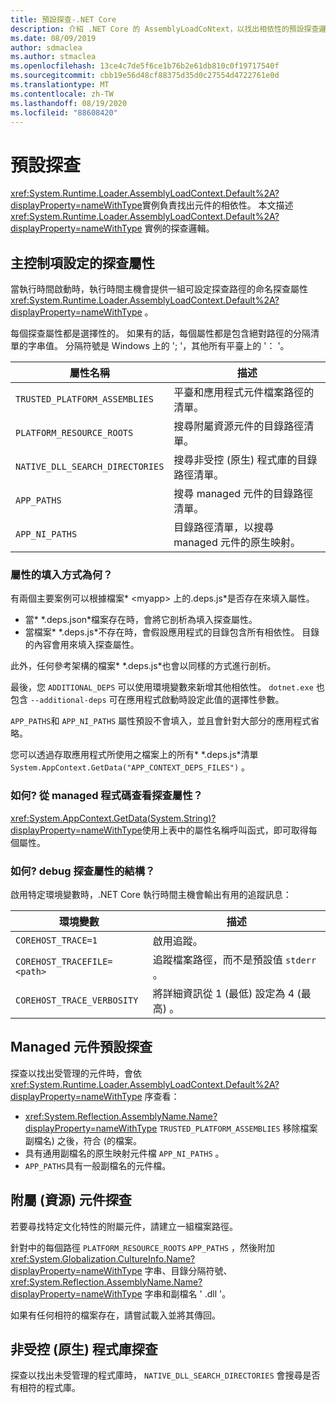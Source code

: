 ```yaml
---
title: 預設探查-.NET Core
description: 介紹 .NET Core 的 AssemblyLoadCoNtext，以找出相依性的預設探查邏輯。
ms.date: 08/09/2019
author: sdmaclea
ms.author: stmaclea
ms.openlocfilehash: 13ce4c7de5f6ce1b76b2e61db810c0f19717540f
ms.sourcegitcommit: cbb19e56d48cf88375d35d0c27554d4722761e0d
ms.translationtype: MT
ms.contentlocale: zh-TW
ms.lasthandoff: 08/19/2020
ms.locfileid: "88608420"
---
```

# <a name="default-probing"></a>預設探查

<xref:System.Runtime.Loader.AssemblyLoadContext.Default%2A?displayProperty=nameWithType>實例負責找出元件的相依性。 本文描述 <xref:System.Runtime.Loader.AssemblyLoadContext.Default%2A?displayProperty=nameWithType> 實例的探查邏輯。

## <a name="host-configured-probing-properties"></a>主控制項設定的探查屬性

當執行時間啟動時，執行時間主機會提供一組可設定探查路徑的命名探查屬性 <xref:System.Runtime.Loader.AssemblyLoadContext.Default%2A?displayProperty=nameWithType> 。

每個探查屬性都是選擇性的。 如果有的話，每個屬性都是包含絕對路徑的分隔清單的字串值。 分隔符號是 Windows 上的 '; '，其他所有平臺上的 '： '。

|屬性名稱                 |描述  |
|------------------------------|---------|
|`TRUSTED_PLATFORM_ASSEMBLIES`   | 平臺和應用程式元件檔案路徑的清單。 |
|`PLATFORM_RESOURCE_ROOTS`       | 搜尋附屬資源元件的目錄路徑清單。 |
|`NATIVE_DLL_SEARCH_DIRECTORIES` | 搜尋非受控 (原生) 程式庫的目錄路徑清單。        |
|`APP_PATHS`                     | 搜尋 managed 元件的目錄路徑清單。 |
|`APP_NI_PATHS`                  | 目錄路徑清單，以搜尋 managed 元件的原生映射。 |

### <a name="how-are-the-properties-populated"></a>屬性的填入方式為何？

有兩個主要案例可以根據檔案* \<myapp> 上的.deps.js*是否存在來填入屬性。

- 當* \*.deps.json*檔案存在時，會將它剖析為填入探查屬性。
- 當檔案* \*.deps.js*不存在時，會假設應用程式的目錄包含所有相依性。 目錄的內容會用來填入探查屬性。

此外，任何參考架構的檔案* \*.deps.js*也會以同樣的方式進行剖析。

最後，您 `ADDITIONAL_DEPS` 可以使用環境變數來新增其他相依性。  `dotnet.exe` 也包含 `--additional-deps` 可在應用程式啟動時設定此值的選擇性參數。

`APP_PATHS`和 `APP_NI_PATHS` 屬性預設不會填入，並且會針對大部分的應用程式省略。

您可以透過存取應用程式所使用之檔案上的所有* \*.deps.js*清單 `System.AppContext.GetData("APP_CONTEXT_DEPS_FILES")` 。

### <a name="how-do-i-see-the-probing-properties-from-managed-code"></a>如何? 從 managed 程式碼查看探查屬性？

<xref:System.AppContext.GetData(System.String)?displayProperty=nameWithType>使用上表中的屬性名稱呼叫函式，即可取得每個屬性。

### <a name="how-do-i-debug-the-probing-properties-construction"></a>如何? debug 探查屬性的結構？

啟用特定環境變數時，.NET Core 執行時間主機會輸出有用的追蹤訊息：

|環境變數        |描述  |
|----------------------------|---------|
|`COREHOST_TRACE=1`          |啟用追蹤。|
|`COREHOST_TRACEFILE=<path>` |追蹤檔案路徑，而不是預設值 `stderr` 。|
|`COREHOST_TRACE_VERBOSITY`  |將詳細資訊從 1 (最低) 設定為 4 (最高) 。|

## <a name="managed-assembly-default-probing"></a>Managed 元件預設探查

探查以找出受管理的元件時，會依 <xref:System.Runtime.Loader.AssemblyLoadContext.Default%2A?displayProperty=nameWithType> 序查看：

- <xref:System.Reflection.AssemblyName.Name?displayProperty=nameWithType> `TRUSTED_PLATFORM_ASSEMBLIES` 移除檔案副檔名) 之後，符合 (的檔案。
- 具有通用副檔名的原生映射元件檔 `APP_NI_PATHS` 。
- `APP_PATHS`具有一般副檔名的元件檔。

## <a name="satellite-resource-assembly-probing"></a>附屬 (資源) 元件探查

若要尋找特定文化特性的附屬元件，請建立一組檔案路徑。

針對中的每個路徑 `PLATFORM_RESOURCE_ROOTS` `APP_PATHS` ，然後附加 <xref:System.Globalization.CultureInfo.Name?displayProperty=nameWithType> 字串、目錄分隔符號、 <xref:System.Reflection.AssemblyName.Name?displayProperty=nameWithType> 字串和副檔名 ' .dll '。

如果有任何相符的檔案存在，請嘗試載入並將其傳回。

## <a name="unmanaged-native-library-probing"></a>非受控 (原生) 程式庫探查

探查以找出未受管理的程式庫時， `NATIVE_DLL_SEARCH_DIRECTORIES` 會搜尋是否有相符的程式庫。
